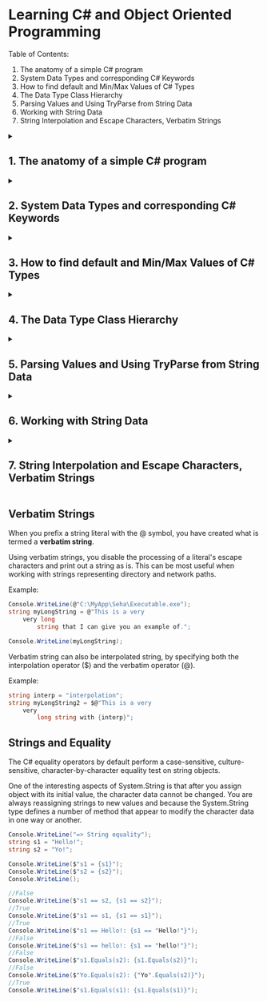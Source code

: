 # Learning C# and Object Oriented Programming
Table of Contents:
1. The anatomy of a simple C# program
2. System Data Types and corresponding C# Keywords
3. How to find default and Min/Max Values of C# Types
4. The Data Type Class Hierarchy
5. Parsing Values and Using TryParse from String Data
6. Working with String Data
7. String Interpolation and Escape Characters, Verbatim Strings

<details>
<summary>

## 1. The anatomy of a simple C# program
</summary>
<p>
C# demands that all program logic be contained within a type definition. (type is a general term referring to a member of the set, class, interface, structure, enumeration, delegate).

Unlike many other languages, in C#, it is not possible to craete global functions or global points of data. Rather, all data members and all methods must be contained within a type definition.

<quote>**Note:** C# is a case-sensitive programming language. Therefore, Main is not the same as main, and Readline is not the same as Readline.

Be aware that all C# keywords are lowercase, e.g., public, lock, class, dynamic while namespaces, types and member names begin (by convention) with initial Capital latter and have capitalized the first letter of any embedded words, e.g., Console.WriteLine, System.Windows, MessageBox, System.Data.SqlClient.
</quote>

<quote>**Sample C# Method**

```csharp
class Program
{
    static void Main(string[] args)
    {
        //Comment
        Console.WriteLine($"This is my first line of code");
        Console.ReadLine();
    }
}
```
</p>
</details>

<details>
<summary>

## 2. System Data Types and corresponding C# Keywords
</summary>
<p>

| C# Shorthand | CLS Compliant | System Type | Range | Meaning in Life |
| -- | -- | -- | -- | -- |
| bool | Yes | Boolean | true or false | Represents truth or falsity |
| sbyte | No | SByte | -128 to 127 | Signed 8-bit number |
| byte | Yes | Byte | 0 to 255 | Unsigned 8-bit number | 
| short | Yes | Int16 | -35768 to 32767 | Signed 16-bit number |
| ushort | No | UInt16 | 0 to 65535 | Unsigned 16-bit number |
| int | Yes | Int32 | -2.147.483.648 to 2.147.483.647 | Signed 32-bit number |
| uint | No | UInt32 | 0 to 4.294.967.295 | Unsigned 32-bit number |
| long | Yes | Int64 | -9.223.372.036.854.755.808 to 9.223.372.036.854.755.807 | Signed 64-bit number |
| ulong | No | UInt64 | 0 to 18.446.744.073.709.551.615 | Unsigned 64-bit number |
| char | Yes | Char | U+0000 to U+ffff | Single 16-bit Unicode character |
| float | Yes | Single | -3.4 10<sup>38</sup> to 3.4 10<sup>38</sup> | 32-bit floating-point number |
| double | Yes | Double | +/- 5.0 10<sup>-324</sup> to +/-1.7 10<sup>308</sup> | 64-bit floating-point number |
| decimal | Yes | Decimal | (-7.9 x 10<sup>28</sup> to 7.9 x 10<sup>28</sup>/10<sup>0 to 28</sup> | 128-bit signed number)
| string | Yes | String | Limited by system memory | Represents a set of Unicode characters |
| object | Yes | Object | Can store any data type in an object variable | The base class of all types in .Net universe
</p>    
</details>

<details>
<summary>

## 3. How to find default and Min/Max Values of C# Types
</summary>
<p>

```csharp
//Min & Max Value of Numeric Types:

Console.WriteLine($"sbyte, Min: {sbyte.MinValue}, Max: {sbyte.MaxValue}");
Console.WriteLine($"byte, Min: {byte.MinValue}, Max: {byte.MaxValue}");
Console.WriteLine($"short, Min: {short.MinValue}, Max: {short.MaxValue}");
Console.WriteLine($"ushort, Min: {ushort.MinValue}, Max: {ushort.MaxValue}");
Console.WriteLine($"int, Min: {int.MinValue}, Max: {int.MaxValue}");
Console.WriteLine($"uint, Min: {int.MinValue}, Max: {int.MaxValue}");
Console.WriteLine($"long, Min: {long.MinValue}, Max: {long.MaxValue}");
Console.WriteLine($"ulong, Min: {ulong.MinValue}, Max: {ulong.MaxValue}");
Console.WriteLine($"float, Min: {float.MinValue}, Max: {float.MaxValue}");
Console.WriteLine($"double, Min: {double.MinValue}, Max: {double.MaxValue}");
Console.WriteLine($"decimal, Min: {decimal.MinValue}, Max: {decimal.MaxValue}");
Console.WriteLine($"double: Negative Infinity: {double.NegativeInfinity}, Positive Infinity: {double.PositiveInfinity}");
```

The following table shows the default values of C# types:

| Type | Default Value |
| -- | -- |
| Any reference type  | null |
| Any  | built-in integral numeric type	0 (zero) |
| Any  | built-in floating-point numeric type	0 (zero) |
| bool | false |
| char  | '\0' (U+0000) |
| enum | value produced by the expression (E)0, where E is the enum identifier. |
| struct | The value produced by setting all value-type fields to their default values and all reference-type fields to null. |
| Any nullable value type | An instance for which the HasValue property is false and the Value property is undefined. That default value is also known as the null value of a nullable value type. |


```csharp
int x = default;
Console.WriteLine($"Default value of x: {x}"); // 0
```

**Note:** 
1. Be aware that it is a compiler error to make use of a local variable before assigning an initial value. It is good practice to assign an initial value to your local data points at the time of declaration.
2. Since 7.1, the default literal assigns a variable the default value for its data type. This works for standard data types as well as custom classes and generic types.
3. All intrinsic data types support what is known as a default constructor. This feature allows you to create a variable using the new keyword, which automatically sets the variable to its default value;
    - bool variables are set to false
    - Numeric data is set to 0/0.0
    - char variables are set to single empty character
    - BigInteger variables are set to 0
    - DateTime variables are set to 1/1/0001 12:00:00 AM
    - Object references (including strings) are set to null
</p>    
</details>

<details>
<summary>

## 4. The Data Type Class Hierarchy
</summary>
<p>

**Notes:**
- Each type ultimately derives from System.Object which defines a set of methods (e.g., ToString(), Equals(), GetHashCode()) common to all types in the .Net Core base class libraries.
- Many numerical data types derives from a class named System.ValueTypes.
- ValueTypes are automatically allocated on the Stack.
- Types that do not have System.ValueType in their inheritance chain (such as System.Type, System.String, System.Array, System.Exception and System.Delegate) are not allocated on the stack but on the garbage-collected heap.

```mermaid
classDiagram
class UInt16
class UInt32
class UInt64
class Void
class DateTime
class Guid
class TimeSpan
class Single
class Boolean
class Byte
class Char
class Decimal
class Double
class Int16
class Int32
class Int64
class SByte
class Value_Type
class Type
class String
class Array
class Exception
class Delegate
class MulticastDelegate
class Object
Value_Type<|--UInt16
Value_Type<|--UInt32
Value_Type<|--UInt64
Value_Type<|--Void
Value_Type<|--DateTime
Value_Type<|--Guid
Value_Type<|--TimeSpan
Value_Type<|--Single
Value_Type<|--Boolean
Value_Type<|--Byte
Value_Type<|--Char
Value_Type<|--Decimal
Value_Type<|--Double
Value_Type<|--Int16
Value_Type<|--Int32
Value_Type<|--Int64
Value_Type<|--SByte
Object<|--Value_Type
Object<|--Type
Object<|--String
Object<|--Array
Object<|--Exception
Object<|--Delegate
Delegate<|--MulticastDelegate
```
</p>
</details>

<details>
<summary>

## 5. Parsing Values and Using TryParse from String Data
</summary>
<p>
- The .Net Core data types provide the ability to generate a variable of their underlying type given a textual equivalent by parsing.

```csharp
string vInt = "1055";
string vBool = "false";
string vDouble = "99,456498";

Console.WriteLine($"Value in int: {int.Parse(vInt)}");
Console.WriteLine($"Value in bool: {bool.Parse(vBool)}");
Console.WriteLine($"Value in double: {double.Parse(vDouble)}");
```

- One issue with the preceding code is that an exception will be thrown if the string cannot be cleanly converted to the correct data type. 

For example:
```csharp
bool b = bool.Parse("Hello");
```

The TryParse() statement takes an out parameter and returns bool if the parsing is successful. 

For Example:
```csharp
if (bool.TryParse("Hello", out bool b))
    Console.WriteLine($"Value of b: {b}");
else
    Console.WriteLine("Hello cannot be converted to boolean");
```
</p>
</details>


<details>
<summary>

## 6. Working with String Data
</summary>
<p>

System.String provides a number of method you would expect from such a utility class, including methods that return the length of the character data.

| String Member | Meaning in Life |
| -- | -- |
| Length | This property returns the length of the current string.|
| Compare | This static method compares two strings.|
| Contains | This method determines whether a string contains a specific substring.|
| Equals | The method tests whether two string objects contain identical character data|
| Format | This static method formats a string using other primitives.|
| Insert | This method inserts a string within a given string.|
| PadLeft / PadRight| This methods are used to pad a string with some characters.|
| Remove / Replace | These methods are used to receive a copy of a string with modifications.|
| Split | The method returns a String Array containing the substrings in this instance that are delimited by elements of a specified char array or string array.|
| Trim | The method removes all occurrences of a set of specified characters from the beginning and end of the current string.|
| ToUpper / ToLower |  These methods create a copy of the current string in uppercase or lowercase format, respectively.|

Examples:
```csharp
string vString = "One of the most important days of the century.";
string vString2 = "One of the most important days of the century";

//Length

//46
Console.WriteLine($"Length of the string is: {vString.Length}");
//1 - > Not Identical, vString is longer than vString2.
Console.WriteLine($"Comparison of vString and vString2: {string.Compare(vString, vString2)}");
//-1 - > Not Identical, vString2 is shorted than vString. 
Console.WriteLine($"Comparison of vString2 and vString: {string.Compare(vString2, vString)}");
//0 - > Identical
Console.WriteLine($"Comparison of vstring and vString: {string.Compare(vString, vString)}"); 
//1 - > Not Identical, vString is longer than vString2.
Console.WriteLine($"Comparison of vString and vString2: {vString.CompareTo(vString2)}"); 
```
</p>
</summary>
</details>

<details>
<summary>

## 7. String Interpolation and Escape Characters, Verbatim Strings
</summary>
<p>

| Character | Meaning in Life |
| -- | -- |
| \' | Inserts a single quote into a string literal |
| \" | Inserts a double quote into a string literal |
| \\ | Inserts a backslash into a string literal. This can be quite helpful when defining file or network paths. |
| \a | Triggers a system alert |
| \n | Inserts a new line |
| \r | Inserts a carriage return |
| \t | Inserts a horizontal tab into the string literal |

## String Interpolation

1. String.Format can be used for String Interpolation.

Example: 
```csharp
int age = 4;
string name = "Seha";
string greeting = string.Format("Hello {0} you are {1} years old.", name, age);
```

2. $ sign can be used for String Interpolation.

Example:
```csharp
int age = 4;
string name = "Seha";
string greeting = $"Hello {name} you are {age} year old.";
```
</p>
</details>

## Verbatim Strings

When you prefix a string literal with the @ symbol, you have created what is termed a **verbatim string**. 

Using verbatim strings, you disable the processing of a literal's escape characters and print out a string as is. This can be most useful when working with strings representing directory and network paths.

Example: 
```csharp
Console.WriteLine(@"C:\MyApp\Seha\Executable.exe");
string myLongString = @"This is a very 
    very long
        string that I can give you an example of.";

Console.WriteLine(myLongString);
```

Verbatim string can also be interpolated string, by specifying both the interpolation operator ($) and the verbatim operator (@).

Example: 
```csharp
string interp = "interpolation";
string myLongString2 = $@"This is a very 
    very 
        long string with {interp}";
```

## Strings and Equality
The C# equality operators by default perform a case-sensitive, culture-sensitive, character-by-character equality test on string objects.

One of the interesting aspects of System.String is that after you assign object with its initial value, the character data cannot be changed. You are always reassigning strings to new values and because the System.String type defines a number of method that appear to modify the character data in one way or another.

```csharp
Console.WriteLine("=> String equality");
string s1 = "Hello!";
string s2 = "Yo!";

Console.WriteLine($"s1 = {s1}");
Console.WriteLine($"s2 = {s2}");
Console.WriteLine();

//False
Console.WriteLine($"s1 == s2, {s1 == s2}");
//True
Console.WriteLine($"s1 == s1, {s1 == s1}");
//True
Console.WriteLine($"s1 == Hello!: {s1 == "Hello!"}");
//False
Console.WriteLine($"s1 == hello!: {s1 == "hello!"}");
//False
Console.WriteLine($"s1.Equals(s2): {s1.Equals(s2)}");
//False
Console.WriteLine($"Yo.Equals(s2): {"Yo".Equals(s2)}");
//True
Console.WriteLine($"s1.Equals(s1): {s1.Equals(s1)}");
```